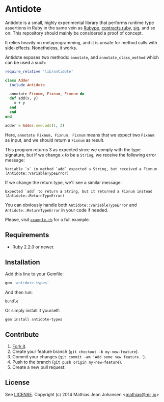 # Antidote
Antidote is a small, highly experimental library that performs runtime type
assertions in Ruby in the same vein as
[Rubype](https://github.com/gogotanaka/Rubype),
[contracts.ruby](https://github.com/egonSchiele/contracts.ruby),
[sig](https://github.com/janlelis/sig), and so on. This repository should mainly
be considered a proof of concept.

It relies heavily on metaprogramming, and it is unsafe for method calls with
side-effects. Nonetheless, it works.

Antidote exposes two methods: `annotate`, and `annotate_class_method` which can
be used a such:

```ruby
require_relative 'lib/antidote'

class Adder
  include Antidote

  annotate Fixnum, Fixnum, Fixnum do
  def add(x, y)
    x + y
  end
  end
end

adder = Adder.new.add(1, 2)
```

Here, `annotate Fixnum, Fixnum, Fixnum` means that we expect two `Fixnum` as
input, and we should return a `Fixnum` as result.

This program returns 3 as expected since we comply with the type signature, but
if we change `x` to be a `String`, we receive the following error message:

```
Variable `x` in method `add` expected a String, but received a Fixnum
(Antidote::VariableTypeError)
```

If we change the return type, we'll see a similar message:

```
Expected `add` to return a String, but it returned a Fixnum instead
(Antidote::ReturnTypeError)
```

You can obviously handle both `Antidote::VariableTypeError` and
`Antidote::ReturnTypeError` in your code if needed.

Please, visit [`example.rb`](example.rb) for a full example.

## Requirements
* Ruby 2.2.0 or newer.

## Installation
Add this line to your Gemfile:

```ruby
gem 'antidote-types'
```

And then run:

```
bundle
```

Or simply install it yourself:

```
gem install antidote-types
```

## Contribute
1. [Fork it](https://github.com/majjoha/antidote/fork).
2. Create your feature branch (`git checkout -b my-new-feature`).
3. Commit your changes (`git commit -am 'Add some new feature.'`).
4. Push to the branch (`git push origin my-new-feature`).
5. Create a new pull request.

## License
See [LICENSE](https://github.com/majjoha/antidote/blob/master/LICENSE).
Copyright (c) 2014 Mathias Jean Johansen <<mathias@mjj.io>>
